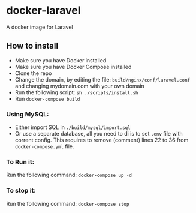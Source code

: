 # docker-laravel
A docker image for Laravel

## How to install
- Make sure you have Docker installed
- Make sure you have Docker Compose installed
- Clone the repo 
- Change the domain, by editing the file: `build/nginx/conf/laravel.conf` and changing mydomain.com with your own domain
- Run the following script: `sh ./scripts/install.sh`
- Run `docker-compose build`

### Using MySQL:
- Either import SQL in `./build/mysql/import.sql` 
- Or use a separate database, all you need to di is to set `.env` file with corrent config. This requires to remove (comment) lines 22 to 36 from `docker-compose.yml` file.

### To Run it:
Run the following command: `docker-compose up -d`

### To stop it:
Run the following command: `docker-compose stop`
